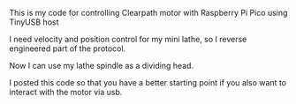 This is my code for controlling Clearpath motor with Raspberry Pi Pico using TinyUSB host

I need velocity and position control for my mini lathe, so I reverse engineered part of the protocol.

Now I can use my lathe spindle as a dividing head.

I posted this code so that you have a better starting point if you also want to interact with the motor via usb.
